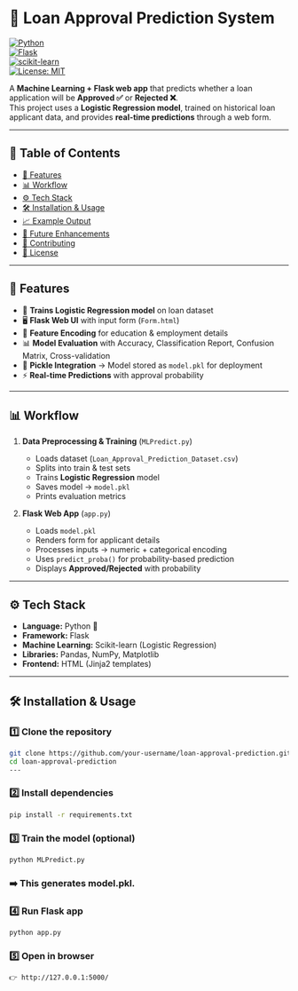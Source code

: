 # 🏦 Loan Approval Prediction System  

[![Python](https://img.shields.io/badge/Python-3.10%2B-blue)](https://www.python.org/)  
[![Flask](https://img.shields.io/badge/Flask-3.1-lightgrey)](https://flask.palletsprojects.com/)  
[![scikit-learn](https://img.shields.io/badge/Scikit--Learn-1.6-orange)](https://scikit-learn.org/)  
[![License: MIT](https://img.shields.io/badge/License-MIT-green.svg)](LICENSE)  

A **Machine Learning + Flask web app** that predicts whether a loan application will be **Approved ✅** or **Rejected ❌**.  
This project uses a **Logistic Regression model**, trained on historical loan applicant data, and provides **real-time predictions** through a web form.  

---

## 📌 Table of Contents  
- [🚀 Features](#-features)  
- [📊 Workflow](#-workflow)  
- [⚙️ Tech Stack](#️-tech-stack)  
- [🛠️ Installation & Usage](#️-installation--usage)  
- [📈 Example Output](#-example-output)  
- [📌 Future Enhancements](#-future-enhancements)  
- [🤝 Contributing](#-contributing)  
- [📜 License](#-license)  

---

## 🚀 Features  

- 📂 **Trains Logistic Regression model** on loan dataset  
- 🖥️ **Flask Web UI** with input form (`Form.html`)  
- 🔄 **Feature Encoding** for education & employment details  
- 📊 **Model Evaluation** with Accuracy, Classification Report, Confusion Matrix, Cross-validation  
- 💾 **Pickle Integration** → Model stored as `model.pkl` for deployment  
- ⚡ **Real-time Predictions** with approval probability  

---

## 📊 Workflow  

1. **Data Preprocessing & Training** (`MLPredict.py`)  
   - Loads dataset (`Loan_Approval_Prediction_Dataset.csv`)  
   - Splits into train & test sets  
   - Trains **Logistic Regression** model  
   - Saves model → `model.pkl`  
   - Prints evaluation metrics  

2. **Flask Web App** (`app.py`)  
   - Loads `model.pkl`  
   - Renders form for applicant details  
   - Processes inputs → numeric + categorical encoding  
   - Uses `predict_proba()` for probability-based prediction  
   - Displays **Approved/Rejected** with probability  

---

## ⚙️ Tech Stack  

- **Language:** Python 🐍  
- **Framework:** Flask  
- **Machine Learning:** Scikit-learn (Logistic Regression)  
- **Libraries:** Pandas, NumPy, Matplotlib  
- **Frontend:** HTML (Jinja2 templates)  

---

## 🛠️ Installation & Usage  

### 1️⃣ Clone the repository  
```bash
git clone https://github.com/your-username/loan-approval-prediction.git
cd loan-approval-prediction
---
```

### 2️⃣ Install dependencies
```bash
pip install -r requirements.txt
```

### 3️⃣ Train the model (optional)
```bash
python MLPredict.py
```

### ➡️ This generates model.pkl.

### 4️⃣ Run Flask app
```bash
python app.py
```

### 5️⃣ Open in browser
```bash
👉 http://127.0.0.1:5000/
```

